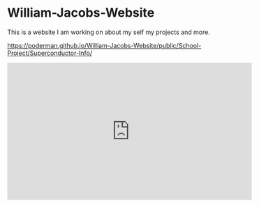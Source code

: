 # William-Jacobs-Website
This is a website I am working on about my self my projects and more.

https://poderman.github.io/William-Jacobs-Website/public/School-Project/Superconductor-Info/


<iframe width="560" height="315" src="https://www.youtube.com/embed/D5cx2PP0_vw?si=2JYJNCrqlaw5ahGm" title="YouTube video player" frameborder="0" allow="accelerometer; autoplay; clipboard-write; encrypted-media; gyroscope; picture-in-picture; web-share" allowfullscreen></iframe>
